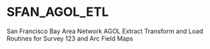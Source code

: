 # SFAN_AGOL_ETL
San Francisco Bay Area Network AGOL Extract Transform and Load Routines for Survey 123 and Arc Field Maps
